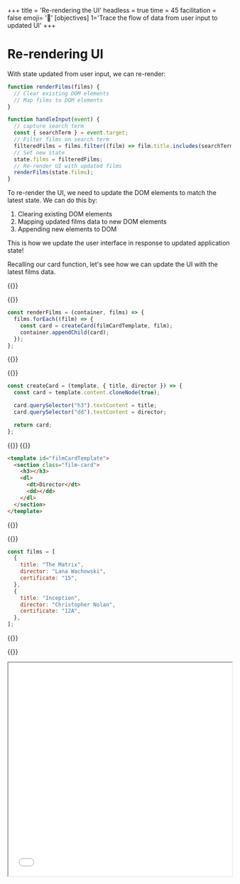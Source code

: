+++
title = 'Re-rendering the UI'
headless = true
time = 45
facilitation = false
emoji= '🧩'
[objectives]
    1='Trace the flow of data from user input to updated UI'
+++

# Re-rendering UI

With state updated from user input, we can re-render:

```js
function renderFilms(films) {
  // Clear existing DOM elements
  // Map films to DOM elements
}

function handleInput(event) {
  // capture search term
  const { searchTerm } = event.target;
  // Filter films on search term
  filteredFilms = films.filter((film) => film.title.includes(searchTerm));
  // Set new state
  state.films = filteredFilms;
  // Re-render UI with updated films
  renderFilms(state.films);
}
```

To re-render the UI, we need to update the DOM elements to match the latest state. We can do this by:

1. Clearing existing DOM elements
2. Mapping updated films data to new DOM elements
3. Appending new elements to DOM

This is how we update the user interface in response to updated application state!

Recalling our card function, let's see how we can update the UI with the latest films data.

{{<tabs name="Updating the DOM">}}

{{<tab name="Render">}}

```js
const renderFilms = (container, films) => {
  films.forEach((film) => {
    const card = createCard(filmCardTemplate, film);
    container.appendChild(card);
  });
};
```

{{</tab>}}

{{<tab name="Card">}}

```js
const createCard = (template, { title, director }) => {
  const card = template.content.cloneNode(true);

  card.querySelector("h3").textContent = title;
  card.querySelector("dd").textContent = director;

  return card;
};
```

{{</tab>}}
{{<tab name="Template">}}

```html
<template id="filmCardTemplate">
  <section class="film-card">
    <h3></h3>
    <dl>
      <dt>Director</dt>
      <dd></dd>
    </dl>
  </section>
</template>
```

{{</tab>}}

{{<tab name="Data">}}

```js
const films = [
  {
    title: "The Matrix",
    director: "Lana Wachowski",
    certificate: "15",
  },
  {
    title: "Inception",
    director: "Christopher Nolan",
    certificate: "12A",
  },
];
```

{{</tab>}}

{{</tabs>}}

<iframe src="../../../../filterFilms.html" width="100%" height="480px"></iframe>
